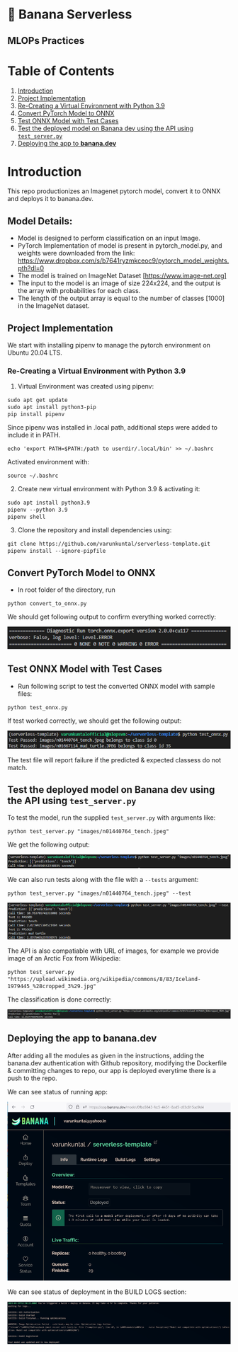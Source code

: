 
# 🍌 Banana Serverless
## MLOPs Practices

Table of Contents
=================

1.  [Introduction](#introduction)
2.  [Project Implementation](#project-implementation)
3.  [Re-Creating a Virtual Environment with Python 3.9](#re-creating-a-virtual-environment-with-python-39)
4.  [Convert PyTorch Model to ONNX](#convert-pytorch-model-to-onnx)
5.  [Test ONNX Model with Test Cases](#test-onnx-model-with-test-cases)
6.  [Test the deployed model on Banana dev using the API using `test_server.py`](#test-the-deployed-model-on-banana-dev-using-the-api-using-test_serverpy)
7.  [Deploying the app to **banana.dev**](#deploying-the-app-to-bananadev)



# Introduction 

This repo productionizes an Imagenet pytorch model, convert it to ONNX and deploys it to banana.dev.

## Model Details:

- Model is designed to perform classification on an input Image.
- PyTorch Implementation of model is present in pytorch_model.py, and weights were downloaded from the link: https://www.dropbox.com/s/b7641ryzmkceoc9/pytorch_model_weights.pth?dl=0
- The model is trained on ImageNet Dataset [https://www.image-net.org]
- The input to the model is an image of size 224x224, and the output is the array with probabilities for each class.
- The length of the output array is equal to the number of classes [1000] in the ImageNet dataset.

## Project Implementation

We start with installing pipenv to manage the pytorch environment on Ubuntu 20.04 LTS.

### Re-Creating a Virtual Environment with Python 3.9

1. Virtual Environment was created using pipenv:
```shell
sudo apt get update
sudo apt install python3-pip
pip install pipenv
```

Since pipenv was installed in .local path, additional steps were added to include it in PATH.
```shell
echo 'export PATH=$PATH:/path to userdir/.local/bin' >> ~/.bashrc
```
Activated environment with:
```shell
source ~/.bashrc
```

2. Create new virtual environment with Python 3.9 & activating it:
```shell
sudo apt install python3.9
pipenv --python 3.9
pipenv shell
```

3. Clone the repository and install dependencies using:
```shell
git clone https://github.com/varunkuntal/serverless-template.git
pipenv install --ignore-pipfile
```

## Convert PyTorch Model to ONNX

- In root folder of the directory, run 

```shell
python convert_to_onnx.py
```

We should get following output to confirm everything worked correctly:

![](images/convert_to_onnx.png)


## Test ONNX Model with Test Cases

- Run following script to test the converted ONNX model with sample files:

```shell
python test_onnx.py
```

If test worked correctly, we should get the following output:

![](images/test_onnx.png)

The test file will report failure if the predicted & expected classess do not match.


## Test the deployed model on Banana dev using the API using `test_server.py`

To test the model, run the supplied `test_server.py` with arguments like:

```shell
python test_server.py "images/n01440764_tench.jpeg"
```
We get the following output:

![](images/test_server_file.png)

We can also run tests along with the file with a `--tests` argument:

```shell
python test_server.py "images/n01440764_tench.jpeg" --test
```

![](images/test_server_file_with_tests.png)

The API is also compatiable with URL of images, for example we provide image of an Arctic Fox from Wikipedia:

```shell
python test_server.py "https://upload.wikimedia.org/wikipedia/commons/8/83/Iceland-1979445_%28cropped_3%29.jpg"
```

The classification is done correctly:

![](images/test_server_url.png)



## Deploying the app to **banana.dev**

After adding all the modules as given in the instructions, adding the banana.dev authentication with Github repository, modifying the Dockerfile & committing changes to repo, our app is deployed everytime there is a push to the repo.

We can see status of running app:

![](images/banana-dev-status.png)

We can see status of deployment in the BUILD LOGS section:

![](images/banana_build.png)
